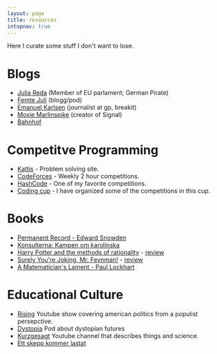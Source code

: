 ```yaml
---
layout: page
title: resources
intopnav: true
---
```


Here I curate some stuff I don't want to lose.

# Blogs

- [Julia Reda](https://juliareda.eu/en) (Member of EU parlament; German Pirate)
- [Femte Juli](https://femtejuli.se/) (blogg/pod)
- [Emanuel Karlsen](https://emanuelkarlsten.se/) (journalist at gp, breakit)
- [Moxie Marlinspike](https://moxie.org/) (creator of Signal)
- [Bahnhof](https://www.bahnhof.se/press)

# Competitve Programming

- [Kattis](https://open.kattis.com) - Problem solving site.
- [CodeForces](https://codeforces.com) - Weekly 2 hour competitions.
- [HashCode](https://codingcompetitions.withgoogle.com/hashcode/) - One of my favorite competitions.
- [Coding cup](https://codingcup.se/) - I have organized some of the competitions in this cup.

# Books

- [Permanent Record - Edward Snowden](https://en.wikipedia.org/wiki/Permanent_Record_(autobiography))
- [Konsulterna: Kampen om karolinska](/posts/2019-09-19-konsulterna)
- [Harry Potter and the methods of rationality](http://www.hpmor.com/) - [review](https://www.goodreads.com/review/show/1746658807)
- [Surely You're Joking, Mr. Feynman!](https://en.wikipedia.org/wiki/Surely_You%27re_Joking,_Mr._Feynman!) - [review](https://www.goodreads.com/review/show/2350192715)
- [A Matematician's Lament - Paul Lockhart](https://www.maa.org/external_archive/devlin/LockhartsLament.pdf)

# Educational Culture
- [Rising](https://www.youtube.com/channel/UCPWXiRWZ29zrxPFIQT7eHSA) Youtube show covering american politics from a populist persepctive.
- [Dystopia](https://sverigesradio.se/dystopia) Pod about dystopian futures
- [Kurzgesagt](https://www.youtube.com/user/Kurzgesagt) Youtube channel that describes things and science.
- [Ett skepp kommer lastat](https://piratpartiet.se/nyheter/avsnitt-1-ett-skepp-kommer-lastat-oracle-stammer-google-for-upphovsrattsintrang-och-kan-canonical-bli-uppkopt-av-amazon/)
